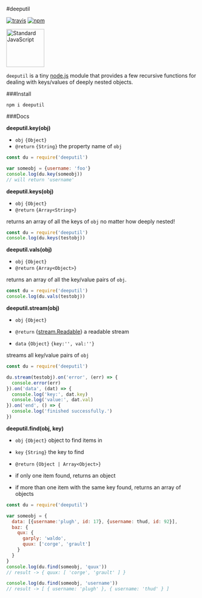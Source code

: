 #deeputil

[![travis](https://img.shields.io/travis/mawni/deeputil/master.svg)](https://travis-ci.org/mawni/deeputil) [![npm](https://img.shields.io/npm/v/deeputil.svg?maxAge=2592000?style=flat-square)](https://www.npmjs.com/package/deeputil)

<a href="https://github.com/feross/standard"><img src="https://cdn.rawgit.com/feross/standard/master/sticker.svg" alt="Standard JavaScript" width="100"></a>

`deeputil` is a tiny [node.js](https://nodejs.org) module that provides a few recursive functions for dealing with keys/values of deeply nested objects.

###Install

`npm i deeputil`

###Docs

**deeputil.key(obj)**

 * `obj` `{Object}`
 * `@return` `{String}` the property name of `obj`

```javascript
const du = require('deeputil')

var someobj = {username: 'foo'}
console.log(du.key(someobj))
// will return 'username'
```

**deeputil.keys(obj)**

 * `obj` `{Object}`
 * `@return` `{Array<String>}`

returns an array of all the keys of `obj` no matter how deeply nested!

```javascript
const du = require('deeputil')
console.log(du.keys(testobj))
```

**deeputil.vals(obj)**

 * `obj` `{Object}`
 * `@return` `{Array<Object>}`

returns an array of all the key/value pairs of `obj`.

```javascript
const du = require('deeputil')
console.log(du.vals(testobj))
```

**deeputil.stream(obj)**

 * `obj` `{Object}`
 * `@return` {[stream.Readable](https://nodejs.org/api/stream.html#stream_class_stream_readable)} a readable stream

  * `data` `{Object}` `{key:'', val:''}`

streams all key/value pairs of `obj`

```javascript
const du = require('deeputil')

du.stream(testobj).on('error', (err) => {
  console.error(err)
}).on('data', (dat) => {
  console.log('key:', dat.key)  
  console.log('value:', dat.val)  
}).on('end', () => {
  console.log('finished successfully.')  
})
```

**deeputil.find(obj, key)**

 * `obj` `{Object}` object to find items in
 * `key` `{String}` the key to find
 * `@return` `{Object | Array<Object>}`

  * if only one item found, returns an object
  * if more than one item with the same key found, returns an array of objects

```javascript
const du = require('deeputil')

var someobj = {
  data: [{username:'plugh', id: 17}, {username: thud, id: 92}],
  baz: {
    qux: {
      garply: 'waldo',
      quux: ['corge', 'grault']  
    }
  }
}
console.log(du.find(someobj, 'quux'))
// result -> { quux: [ 'corge', 'grault' ] }

console.log(du.find(someobj, 'username'))
// result -> [ { username: 'plugh' }, { username: 'thud' } ]
```

